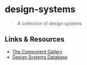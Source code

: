 # design-systems

> A collection of design systems

## Links & Resources

- [The Component Gallery](https://component.gallery)
- [Design Systems Database](https://designsystems.surf)
